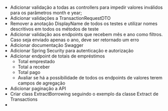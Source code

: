 * Adicionar validação a todas as controllers para impedir valores inválidos para os parâmetros month e year;
* Adicionar validações a TransactionRequestDTO
* Remover a anotação DisplayName de todos os testes e utilizar nomes descritivos em todos os métodos de teste
* Adicionar validação aos endpoints que recebem mês e ano como filtros. Caso seja enviado apenas o ano, deve ser retornado um erro
* Adicionar documentação Swagger
* Adicionar Spring Security para autenticação e autorização
* Adicionar endpoint de totais de empréstimos
  * Total emprestado
  * Total a receber
  * Total pago
  * Avaliar se há a possibilidade de todos os endpoints de valores terem campos de agregação
* Adicionar paginação a API
* Criar class ExtractBorrowing seguindo o exemplo da classe Extract de Transactions
* 